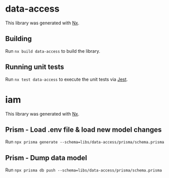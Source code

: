 # data-access

This library was generated with [Nx](https://nx.dev).

## Building

Run `nx build data-access` to build the library.

## Running unit tests

Run `nx test data-access` to execute the unit tests via [Jest](https://jestjs.io).


# iam

This library was generated with [Nx](https://nx.dev).

## Prism - Load .env file & load new model changes

Run `npx prisma generate --schema=libs/data-access/prisma/schema.prisma`

## Prism - Dump data model

Run `npx prisma db push --schema=libs/data-access/prisma/schema.prisma`
